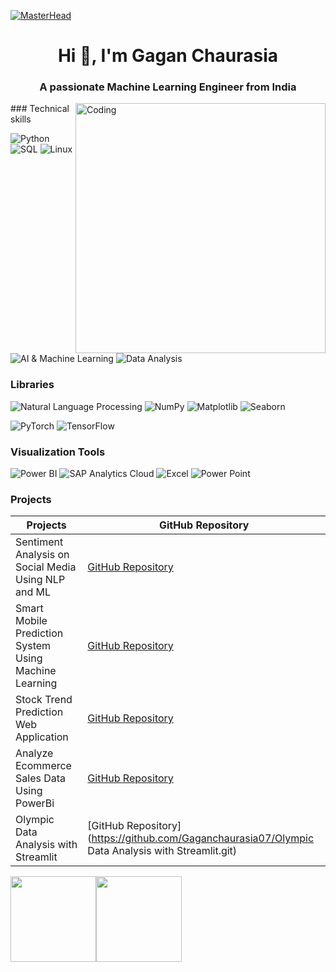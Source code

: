 [![MasterHead](https://firebasestorage.googleapis.com/v0/b/flexi-coding.appspot.com/o/dempgi7-520f8d5f-63d4-4453-8822-dbc149ae27f8.gif?alt=media&token=91c0c7b2-93c3-4029-b011-1a8703c5730d)](https://rishavchanda.io)
<h1 align="center">Hi 👋, I'm Gagan Chaurasia</h1>
<h3 align="center">A passionate Machine Learning Engineer from India</h3>
<img align="right" alt="Coding" width="400" src="https://cdn.dribbble.com/users/1162077/screenshots/3848914/programmer.gif">
### Technical skills

![Python](https://img.shields.io/badge/-Python-000?&logo=Python)
![SQL](https://img.shields.io/badge/-SQL-000?&logo=MySQL)
![Linux](https://img.shields.io/badge/-Linux-000?&logo=Linux)
![AI & Machine Learning](https://img.shields.io/badge/-AI%20%26%20Machine%20Learning-FF6F61?style=flat)
![Data Analysis](https://img.shields.io/badge/-Data%20Analysis-DA70D6?style=flat)

### Libraries
![Natural Language Processing](https://img.shields.io/badge/-Natural%20Language%20Processing-2CA5E0?style=flat&logo=natural-language-processing&logoColor=white)
![NumPy](https://img.shields.io/badge/-NumPy-013243?style=flat&logo=numpy)
![Matplotlib](https://img.shields.io/badge/-Matplotlib-purple&logo=matplotlib)
![Seaborn](https://img.shields.io/badge/-Seaborn-blue&logo=pydata%2F=seaborn)

![PyTorch](https://img.shields.io/badge/-PyTorch-000?&logo=PyTorch)
![TensorFlow](https://img.shields.io/badge/-TensorFlow-000?&logo=TensorFlow)

### Visualization Tools
![Power BI](https://img.shields.io/badge/-Power%20BI-F2C811?&logo=Power%20BI&logoColor=white)
![SAP Analytics Cloud](https://img.shields.io/badge/-SAP%20Analytics%20Cloud-0FAAFF?&logo=SAP&logoColor=white)
![Excel](https://img.shields.io/badge/Microsoft_Excel-217346?style=for-the-badge&logo=microsoft-excel&logoColor=white)
![Power Point](https://img.shields.io/badge/Microsoft_PowerPoint-B7472A?style=for-the-badge&logo=microsoft-powerpoint&logoColor=white)



### Projects

| Projects                                                   | GitHub Repository                                                |
|------------------------------------------------------------|-------------------------------------------------------------------|
| Sentiment Analysis on Social Media Using NLP and ML        | [GitHub Repository](https://github.com/Gaganchaurasia07/Analyze-Ecommerce-Sales-Data-Using-PowerBi.git) |
| Smart Mobile Prediction System Using Machine Learning      | [GitHub Repository](https://github.com/Gaganchaurasia07/Smart-Mobile-Prediction-System-Using-Machine-Learning.git) |
| Stock Trend Prediction Web Application                     | [GitHub Repository](https://github.com/Gaganchaurasia07/-Stock-Trend-Prediction-Web-Application.git) |
| Analyze Ecommerce Sales Data Using PowerBi                 | [GitHub Repository](https://github.com/Gaganchaurasia07/Analyze-Ecommerce-Sales-Data-Using-PowerBi.git) |
| Olympic Data Analysis with Streamlit                       | [GitHub Repository](https://github.com/Gaganchaurasia07/Olympic Data Analysis with Streamlit.git) |



<a href="https://www.Gaganchaurasia07.com/"><img height="137px" src="https://github-readme-stats.vercel.app/api?username=Gaganchaurasia07&hide_title=true&hide_border=true&show_icons=true&include_all_commits=true&count_private=true&line_height=21&text_color=000&icon_color=000&bg_color=0,ea6161,ffc64d,fffc4d,52fa5a&theme=graywhite" /><!-- wi*quL3fcV --><img height="137px" src="https://github-readme-stats.vercel.app/api/top-langs/?username=Gaganchaurasia07&hide=html&hide_title=true&hide_border=true&layout=compact&langs_count=6&exclude_repo=comp426,Redventures-Movie-Quotes&text_color=000&icon_color=fff&bg_color=0,52fa5a,4dfcff,c64dff&theme=graywhite" /></a>
